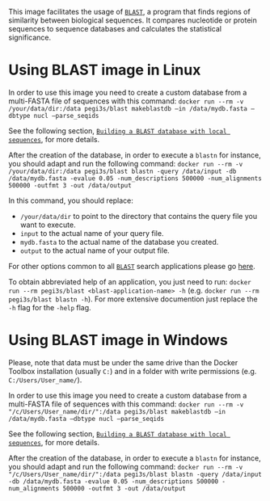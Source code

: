 This image facilitates the usage of [`BLAST`](https://blast.ncbi.nlm.nih.gov/Blast.cgi), a program that finds regions of similarity between biological sequences. It compares nucleotide or protein sequences to sequence databases and calculates the statistical significance.

# Using BLAST image in Linux

In order to use this image you need to create a custom database from a multi-FASTA file of sequences with this command: `docker run --rm -v /your/data/dir:/data pegi3s/blast makeblastdb –in /data/mydb.fasta –dbtype nucl –parse_seqids`

See the following section, [`Building a BLAST database with local sequences`](https://www.ncbi.nlm.nih.gov/books/NBK279688/), for more details.

After the creation of the database, in order to execute a `blastn` for instance, you should adapt and run the following command: `docker run --rm -v /your/data/dir:/data pegi3s/blast blastn -query /data/input -db /data/mydb.fasta -evalue 0.05 -num_descriptions 500000 -num_alignments 500000 -outfmt 3 -out /data/output`

In this command, you should replace:
- `/your/data/dir` to point to the directory that contains the query file you want to execute.
- `input` to the actual name of your query file.
- `mydb.fasta` to the actual name of the database you created.
- `output` to the actual name of your output file.

For other options common to all [`BLAST`](https://blast.ncbi.nlm.nih.gov/Blast.cgi) search applications please go [here](https://www.ncbi.nlm.nih.gov/books/NBK279684/).

To obtain abbreviated help of an application, you just need to run: `docker run --rm pegi3s/blast <blast-application-name> -h` (e.g. `docker run --rm pegi3s/blast blastn -h`). For more extensive documention just replace the `-h` flag for the `-help` flag. 

# Using BLAST image in Windows

Please, note that data must be under the same drive than the Docker Toolbox installation (usually `C:`) and in a folder with write permissions (e.g. `C:/Users/User_name/`).

In order to use this image you need to create a custom database from a multi-FASTA file of sequences with this command: `docker run --rm -v "/c/Users/User_name/dir/":/data pegi3s/blast makeblastdb –in /data/mydb.fasta –dbtype nucl –parse_seqids`

See the following section, [`Building a BLAST database with local sequences`](https://www.ncbi.nlm.nih.gov/books/NBK279688/), for more details.

After the creation of the database, in order to execute a `blastn` for instance, you should adapt and run the following command: `docker run --rm -v "/c/Users/User_name/dir/":/data pegi3s/blast blastn -query /data/input -db /data/mydb.fasta -evalue 0.05 -num_descriptions 500000 -num_alignments 500000 -outfmt 3 -out /data/output`
